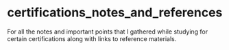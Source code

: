 # certifications_notes_and_references
For all the notes and important points that I gathered while studying for certain certifications along with links to reference materials.
